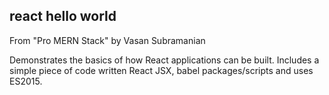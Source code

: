 ## react hello world

From "Pro MERN Stack" by Vasan Subramanian

Demonstrates the basics of how React applications can be built. Includes a simple piece of code written React JSX, babel packages/scripts and uses ES2015.